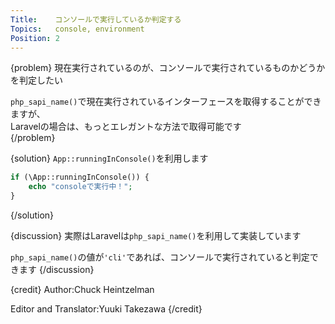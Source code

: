 ```yaml
---
Title:    コンソールで実行しているか判定する
Topics:   console, environment
Position: 2
---
```


{problem}
現在実行されているのが、コンソールで実行されているものかどうかを判定したい  

`php_sapi_name()`で現在実行されているインターフェースを取得することができますが、  
Laravelの場合は、もっとエレガントな方法で取得可能です  
{/problem}

{solution}
`App::runningInConsole()`を利用します

```php
if (\App::runningInConsole()) {
	echo "consoleで実行中！";
}
```
{/solution}

{discussion}
実際はLaravelは`php_sapi_name()`を利用して実装しています  

`php_sapi_name()`の値が`'cli'`であれば、コンソールで実行されていると判定できます
{/discussion}

{credit}
Author:Chuck Heintzelman

Editor and Translator:Yuuki Takezawa
{/credit}

